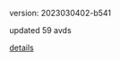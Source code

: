 version: 2023030402-b541

updated 59 avds

[details](https://github.com/0x74f917491bfa7ebfa379/ali_avd_db/blob/master/change_log/2023/03/04/02/b541.txt)